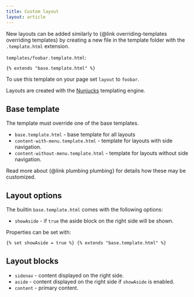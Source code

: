 ```yaml
---
title: Custom layout
layout: article
---
```


New layouts can be added similarly to {@link overriding-templates overriding templates} by creating a new file in the template folder with the `.template.html` extension.

`templates/foobar.template.html`:

```html static
{% extends "base.template.html" %}
```

To use this template on your page set `layout` to `foobar`.

Layouts are created with the [Nunjucks][nunjucks] templating engine.

[nunjucks]: https://mozilla.github.io/nunjucks/

## Base template

The template must override one of the base templates.

-   `base.template.html` - base template for all layouts
-   `content-with-menu.template.html` - template for layouts with side navigation.
-   `content-without-menu.template.html` - template for layouts without side navigation.

Read more about {@link plumbing plumbing} for details how these may be customized.

## Layout options

The builtin `base.template.html` comes with the following options:

-   `showAside` - if `true` the aside block on the right side will be shown.

Properties can be set with:

```html static
{% set showAside = true %} {% extends "base.template.html" %}
```

## Layout blocks

-   `sidenav` - content displayed on the right side.
-   `aside` - content displayed on the right side if `showAside` is enabled.
-   `content` - primary content.
